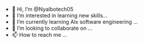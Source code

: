 - 👋 Hi, I’m @Nyalbotech05
- 👀 I’m interested in learning new skills...
- 🌱 I’m currently learning Alx software engineering ...
- 💞️ I’m looking to collaborate on ...
- 📫 How to reach me  ...

<!---
Nyalbotech05/Nyalbotech05 is a ✨ special ✨ repository because its `README.md` (this file) appears on your GitHub profile.
You can click the Preview link to take a look at your changes.
--->
